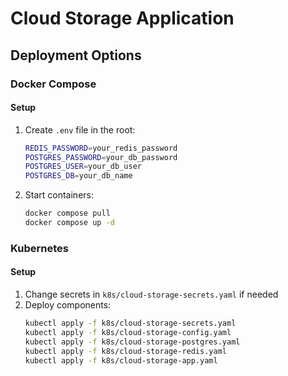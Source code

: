 # Cloud Storage Application

## Deployment Options

### Docker Compose

#### Setup

1. Create `.env` file in the root:
   ```bash
   REDIS_PASSWORD=your_redis_password
   POSTGRES_PASSWORD=your_db_password
   POSTGRES_USER=your_db_user
   POSTGRES_DB=your_db_name
   ```
2. Start containers:

   ```bash
   docker compose pull
   docker compose up -d
   ```


### Kubernetes

#### Setup

1. Change secrets in `k8s/cloud-storage-secrets.yaml` if needed
2. Deploy components:
   ```bash
   kubectl apply -f k8s/cloud-storage-secrets.yaml
   kubectl apply -f k8s/cloud-storage-config.yaml
   kubectl apply -f k8s/cloud-storage-postgres.yaml
   kubectl apply -f k8s/cloud-storage-redis.yaml
   kubectl apply -f k8s/cloud-storage-app.yaml
   ```
